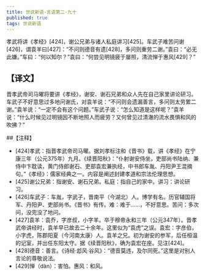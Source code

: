 ```yaml
---
title: 世说新语-言语第二-九十
published: true
tags: 世说新语
---
```


孝武将讲《孝经》[424]，谢公兄弟与诸人私庭讲习[425]。车武子难苦问谢[426]，谓袁羊曰[427]：“不问则德音有遗[428]，多问则重劳二谢。”袁曰：“必无此嫌。”车曰：“何以知尔？”袁曰：“何尝见明镜疲于屡照，清流惮于惠风[429]？”

## 【译文】

晋孝武帝司马曜将要讲《孝经》，谢安、谢石兄弟和众人先在自己家里讲论研习。车武子不好意思过多地问谢氏，对袁羊说：“不问则会遗漏善言，多问则太劳累二谢。”袁羊说：“一定不会有这个问题。”车武子说：“怎么知道是这样呢？”袁羊说：“什么时候见过明镜因不断地照人而疲劳？又何曾见过清澈的流水畏惧和风的吹拂？”

##【注释】

- [424]孝武：指晋孝武帝司马曜。据刘孝标注和《晋书》载，讲《孝经》在宁康三年（公元375年）九月。《续晋阳秋》：“仆射谢安侍坐，吏部尚书陆纳、兼侍中卞耽读，黄门侍郎谢石、吏部袁宏兼执经，中书郎车胤、丹阳尹王混摘句。”《孝经》：儒家经典之一。内容是阐述封建孝道和宗法伦理思想。
- [425]谢公兄弟：指谢安、谢石兄弟。私庭：指自己的家中。讲习：讲论研习。
- [426]车武子：车胤，字武子，晋南平（今湖北）人。博学有名。历官辅国将军、丹阳尹、吏部尚书。《晋书》有传。难：难于……，不好意思。苦问：多次问，没完没了地问。
- [427]袁羊：袁乔，字彦叔，小字羊。卒于穆帝永和三年（公元347年）。晋孝武帝讲经时，袁羊早已故去二十余年。这里似为“袁虎”之误。袁宏：字彦伯，小字虎，陈郡阳夏（今河南太康）人。袁羊之兄。初为谢安的参军，后任桓温的记室，并出任东阳太守。据《续晋阳秋》，确为袁宏在座。见注[424]。
- [428]德音：善言。《诗经·邶风·谷风》：“德音莫违，及尔同死。”这里是对别人言论的尊敬说法。
- [429]惮（dàn）：害怕。惠风：和风。
